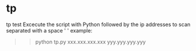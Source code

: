 # tp
tp test
Excecute the script with Python followed by the ip addresses to scan separated with a space ' '
example:
>>python tp.py xxx.xxx.xxx.xxx yyy.yyy.yyy.yyy


